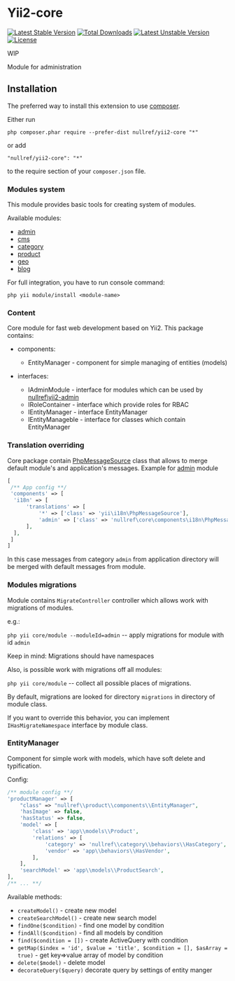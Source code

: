# Yii2-core

[![Latest Stable Version](https://poser.pugx.org/nullref/yii2-core/v/stable)](https://packagist.org/packages/nullref/yii2-core) [![Total Downloads](https://poser.pugx.org/nullref/yii2-core/downloads)](https://packagist.org/packages/nullref/yii2-core) [![Latest Unstable Version](https://poser.pugx.org/nullref/yii2-core/v/unstable)](https://packagist.org/packages/nullref/yii2-core) [![License](https://poser.pugx.org/nullref/yii2-core/license)](https://packagist.org/packages/nullref/yii2-core)

WIP

Module for administration

## Installation

The preferred way to install this extension to use [composer](http://getcomposer.org/download/).

Either run

```
php composer.phar require --prefer-dist nullref/yii2-core "*"
```

or add

```
"nullref/yii2-core": "*"
```

to the require section of your `composer.json` file.

### Modules system

This module provides basic tools for creating system of modules.

Available modules:

 - [admin](https://github.com/NullRefExcep/yii2-admin)
 - [cms](https://github.com/NullRefExcep/yii2-cms)
 - [category](https://github.com/NullRefExcep/yii2-category)
 - [product](https://github.com/NullRefExcep/yii2-product)
 - [geo](https://github.com/NullRefExcep/yii2-geo)
 - [blog](https://github.com/NullRefExcep/yii2-blog)
 
For full integration, you have to run console command:

```
php yii module/install <module-name>
```

### Content

Core module for fast web development based on Yii2.
This package contains:

- components:
    * EntityManager - component for simple managing of entities (models)

- interfaces:
    * IAdminModule - interface for modules which can be used by [nullref\yii2-admin](https://github.com/NullRefExcep/yii2-admin)
    * IRoleContainer - interface which provide roles for RBAC
    * IEntityManager - interface EntityManager
    * IEntityManageble - interface for classes which contain EntityManager
 

### Translation overriding

Core package contain [PhpMessageSource](https://github.com/NullRefExcep/yii2-core/blob/master/src/components/i18n/PhpMessageSource.php) class that allows to merge default module's and application's messages.
Example for [admin](https://github.com/NullRefExcep/yii2-admin) module
```php
[
 /** App config **/
 'components' => [
  'i18n' => [
      'translations' => [
          '*' => ['class' => 'yii\i18n\PhpMessageSource'],
          'admin' => ['class' => 'nullref\core\components\i18n\PhpMessageSource'],
      ],
  ],
 ]
]
```

In this case messages from category `admin` from application directory will be merged with default messages from module.

### Modules migrations

Module contains `MigrateController` controller which allows work with migrations of modules.

e.g.:

`php yii core/module --moduleId=admin` -- apply migrations for module with id `admin`

Keep in mind: Migrations should have namespaces

Also, is possible work with migrations off all modules:

`php yii core/module` -- collect all possible places of migrations.

By default, migrations are looked for directory `migrations` in directory of module class.

If you want to override this behavior, you can implement `IHasMigrateNamespace` interface by module class.


### EntityManager

Component for simple work with models, which have soft delete and typification.

Config:
```php
/** module config **/
'productManager' => [
    "class" => "nullref\\product\\components\\EntityManager",
    'hasImage' => false,
    'hasStatus' => false,
    'model' => [
        'class' => 'app\\models\\Product',
        'relations' => [
            'category' => 'nullref\\category\\behaviors\\HasCategory',
            'vendor' => 'app\\behaviors\\HasVendor',
        ],
    ],
    'searchModel' => 'app\\models\\ProductSearch',
],
/** ... **/
```

Available methods:

- `createModel()` - create new model
- `createSearchModel()` - create new search model
- `findOne($condition)` - find one model by condition
- `findAll($condition)` - find all models by condition
- `find($condition = [])` - create ActiveQuery with condition
- `getMap($index = 'id', $value = 'title', $condition = [], $asArray = true)` - get key=>value array of model by condition
- `delete($model)` - delete model
- `decorateQuery($query)` decorate query by settings of entity manger


